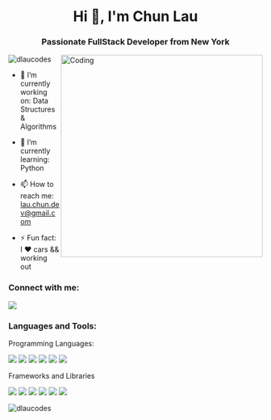 <h1 align="center">Hi 👋, I'm Chun Lau</h1>
<h3 align="center">Passionate FullStack Developer from New York</h3>
<img align="right" alt="Coding" width="400" src="https://cdn.dribbble.com/users/1876781/screenshots/6169542/media/d368a5f71afcbeb7d6e55cbdc8401ade.gif">

<p align="left"> <img src="https://komarev.com/ghpvc/?username=dlaucodes&label=Profile%20views&color=0e75b6&style=flat" alt="dlaucodes" /> </p>

- 🔭 I’m currently working on: Data Structures & Algorithms

- 🌱 I’m currently learning: Python

- 📫 How to reach me: lau.chun.dev@gmail.com

- ⚡ Fun fact: I  ❤️  cars && working out 

<h3 align="left">Connect with me:</h3>
<p align="left">
  <a href="https://www.linkedin.com/in/lauchundev/"><img src="https://img.shields.io/badge/linkedin-0077B5.svg?style=for-the-badge&logo=linkedin&logoColor=white"/></a>
</a>
</p>

<h3 align="left">Languages and Tools:</h3>
Programming Languages:
<p>
 <img src="https://img.shields.io/badge/JavaScript-323330?style=for-the-badge&logo=javascript&logoColor=F7DF1E" />
  <img src="https://img.shields.io/badge/HTML5-E34F26?style=for-the-badge&logo=html5&logoColor=white" />
  <img src="https://img.shields.io/badge/CSS3-1572B6?style=for-the-badge&logo=css3&logoColor=white" />
  <img src="https://img.shields.io/badge/Ruby-CC342D?style=for-the-badge&logo=ruby&logoColor=white" />
  <img src="https://img.shields.io/badge/json-5E5C5C?style=for-the-badge&logo=json&logoColor=white" />
  <img src="https://img.shields.io/badge/Tailwind_CSS-38B2AC?style=for-the-badge&logo=tailwind-css&logoColor=white" />
</p>

Frameworks and Libraries
<p>
  <img src="https://img.shields.io/badge/React_Native-20232A?style=for-the-badge&logo=react&logoColor=61DAFB" />
  <img src="https://img.shields.io/badge/Node.js-339933?style=for-the-badge&logo=nodedotjs&logoColor=white" />
  <img src="https://img.shields.io/badge/React-20232A?style=for-the-badge&logo=react&logoColor=61DAFB" />
  <img src="https://img.shields.io/badge/Bootstrap-563D7C?style=for-the-badge&logo=bootstrap&logoColor=white" />
  <img src="https://img.shields.io/badge/jQuery-0769AD?style=for-the-badge&logo=jquery&logoColor=white" />
  <img src="https://img.shields.io/badge/Ruby_on_Rails-CC0000?style=for-the-badge&logo=ruby-on-rails&logoColor=white" />
</p></p>


<p><img align="center" src="https://github-readme-streak-stats.herokuapp.com/?user=dlaucodes&" alt="dlaucodes" /></p>
